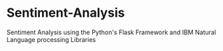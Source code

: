 # Sentiment-Analysis
Sentiment Analysis using the Python's Flask Framework and IBM Natural Language processing Libraries
